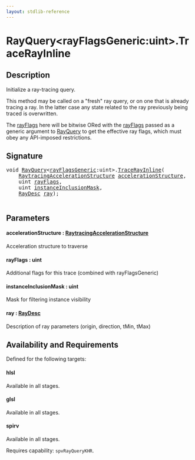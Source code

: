 ```yaml
---
layout: stdlib-reference
---
```


# RayQuery\<rayFlagsGeneric:uint\>\.TraceRayInline

## Description

Initialize a ray-tracing query.

This method may be called on a "fresh" ray query, or
on one that is already tracing a ray. In the latter
case any state related to the ray previously being
traced is overwritten.

The <span class='code'><a href="tracerayinline-058.html#decl-rayFlags" class="code_param">rayFlags</a></span> here will be bitwise ORed with
the <span class='code'><a href="tracerayinline-058.html#decl-rayFlags" class="code_param">rayFlags</a></span> passed as a generic argument to
<span class='code'><a href="../types/rayquery-03/index.html" class="code_type">RayQuery</a></span> to get the effective ray flags, which
must obey any API-imposed restrictions.




## Signature 

<pre>
<span class="code_keyword">void</span> <a href="../types/rayquery-03/index.html" class="code_type">RayQuery</a>&lt;<a href="../types/rayquery-03/index.html#decl-rayFlagsGeneric" class="code_var">rayFlagsGeneric</a>:<span class="code_keyword">uint</span>&gt;.<a href="tracerayinline-058.html">TraceRayInline</a>(
    <a href="../types/raytracingaccelerationstructure-0am/index.html" class="code_type">RaytracingAccelerationStructure</a> <a href="tracerayinline-058.html#decl-accelerationStructure" class="code_param">accelerationStructure</a>,
    <span class="code_keyword">uint</span> <a href="tracerayinline-058.html#decl-rayFlags" class="code_param">rayFlags</a>,
    <span class="code_keyword">uint</span> <a href="tracerayinline-058.html#decl-instanceInclusionMask" class="code_param">instanceInclusionMask</a>,
    <a href="../types/raydesc-03/index.html" class="code_type">RayDesc</a> <a href="tracerayinline-058.html#decl-ray" class="code_param">ray</a>);

</pre>

## Parameters

####  <a id="decl-accelerationStructure"></a>accelerationStructure  : [RaytracingAccelerationStructure](../types/raytracingaccelerationstructure-0am/index.html)
Acceleration structure to traverse

####  <a id="decl-rayFlags"></a>rayFlags  : uint
Additional flags for this trace (combined with rayFlagsGeneric)

####  <a id="decl-instanceInclusionMask"></a>instanceInclusionMask  : uint
Mask for filtering instance visibility

####  <a id="decl-ray"></a>ray  : [RayDesc](../types/raydesc-03/index.html)
Description of ray parameters (origin, direction, tMin, tMax)


## Availability and Requirements

Defined for the following targets:

#### hlsl
Available in all stages.

#### glsl
Available in all stages.

#### spirv
Available in all stages.

Requires capability: `spvRayQueryKHR`.



